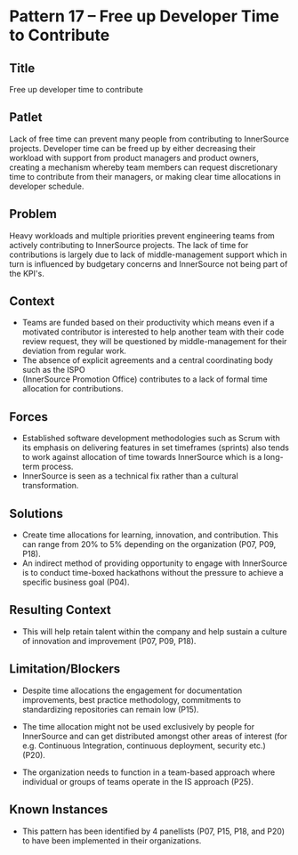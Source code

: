 # Pattern 17 – Free up Developer Time to Contribute

## Title

Free up developer time to contribute 

## Patlet

Lack of free time can prevent many people from contributing to InnerSource projects. Developer time can be freed up by either decreasing their workload with support from product managers and product owners, creating a mechanism whereby team members can request discretionary time to contribute from their managers, or making clear time allocations in developer schedule.

## Problem

Heavy workloads and multiple priorities prevent engineering teams from actively contributing to InnerSource projects. The lack of time for contributions is largely due to lack of middle-management support which in turn is influenced by budgetary concerns and InnerSource not being part of the KPI's.

## Context

- Teams are funded based on their productivity which means even if a motivated contributor is interested to help another team with their code review request, they will be questioned by middle-management for their deviation from regular work.
- The absence of explicit agreements and a central coordinating body such as the ISPO
- (InnerSource Promotion Office) contributes to a lack of formal time allocation for contributions.

## Forces

- Established software development methodologies such as Scrum with its emphasis on delivering features in set timeframes (sprints) also tends to work against allocation of time towards InnerSource which is a long-term process.
- InnerSource is seen as a technical fix rather than a cultural transformation.

## Solutions

- Create time allocations for learning, innovation, and contribution. This can range from 20% to 5% depending on the organization (P07, P09, P18).
- An indirect method of providing opportunity to engage with InnerSource is to conduct time-boxed hackathons without the pressure to achieve a specific business goal (P04).

## Resulting Context

- This will help retain talent within the company and help sustain a culture of innovation and improvement (P07, P09, P18).

## Limitation/Blockers

- Despite time allocations the engagement for documentation improvements, best practice methodology, commitments to standardizing repositories can remain low (P15).

- The time allocation might not be used exclusively by people for InnerSource and can get distributed amongst other areas of interest (for e.g. Continuous Integration, continuous deployment, security etc.) (P20).

- The organization needs to function in a team-based approach where individual or groups of teams operate in the IS approach (P25).

## Known Instances

- This pattern has been identified by 4 panellists (P07, P15, P18, and P20) to have been implemented in their organizations.
